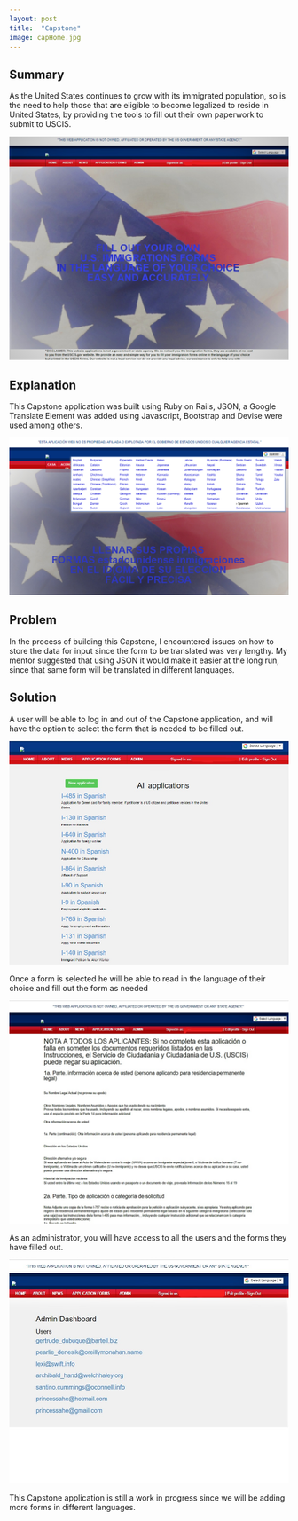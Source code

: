 ```yaml
---
layout: post
title:  "Capstone"
image: capHome.jpg
---
```


## Summary
As the United States continues to grow with its immigrated population, so is the
need to help those that are eligible to become legalized to reside in United States, by providing the tools to fill out their own paperwork to submit
to USCIS.

![Capstone Home Page](/images/capHome.jpg)

## Explanation
This Capstone application was built using Ruby on Rails, JSON, a Google Translate Element was added using Javascript, Bootstrap and Devise were used among others.

![Capstone Google ](/images/googleTranslator.png)

## Problem
In the process of building this Capstone, I encountered issues on how to store the data for input since the form to be translated was very lengthy. My mentor suggested that using JSON it would make it easier at the long run, since that same form will be translated in different languages.


## Solution
A user will be able to log in and out of the Capstone application, and will have the option to select the form that is needed to be filled out.

![Capstone Applications](/images/allApps.jpg)

Once a form is selected he will be able to read in the language of their choice and fill out the form as needed

![Application Form](/images/appForm.jpg)

As an administrator, you will have access to all the users and the forms
they have filled out.

![Administrator Dashboard](/images/admindash.jpg)

This Capstone application is still a work in progress since we will be adding more forms in different languages.
